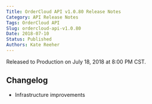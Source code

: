 ```yaml
---
Title: OrderCloud API v1.0.80 Release Notes
Category: API Release Notes
Tags: OrderCloud API
Slug: ordercloud-api-v1.0.80
Date: 2018-07-10
Status: Published
Authors: Kate Reeher
---
```


Released to Production on July 18, 2018 at 8:00 PM CST.

## Changelog

- Infrastructure improvements


